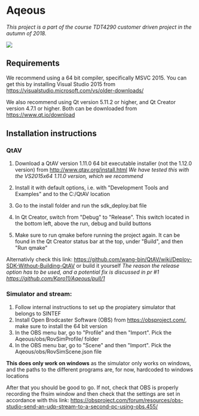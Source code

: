 # Aqeous
_This project is a part of the course TDT4290 customer driven project in the autumn of 2018._

![](https://user-images.githubusercontent.com/13204226/48592191-864dde00-e947-11e8-885e-9eef5c134502.gif)
## Requirements
We recommend using a 64 bit compiler, specifically MSVC 2015. You can get this by installing Visual Studio 2015 from https://visualstudio.microsoft.com/vs/older-downloads/

We also recommend using Qt version 5.11.2 or higher, and Qt Creator version 4.7.1 or higher. Both can be downloaded from https://www.qt.io/download

## Installation instructions

### QtAV 
1. Download a QtAV version 1.11.0 64 bit executable installer (not the 1.12.0 version) from http://www.qtav.org/install.html
_We have tested this with the VS2015x64 1.11.0 version, which we recommend_

2. Install it with default options, i.e. with "Development Tools and Examples" and to the C:/QtAV location

3. Go to the install folder and run the sdk_deploy.bat file

4. In Qt Creator, switch from "Debug" to "Release". This switch located in the bottom left, above the run, debug and build buttons

5. Make sure to run qmake before running the project again. It can be found in the Qt Creator status bar at the top, under "Build", and then "Run qmake"

Alternativly check this link: https://github.com/wang-bin/QtAV/wiki/Deploy-SDK-Without-Building-QtAV or build it yourself
_The reason the release option has to be used, and a potential fix is discussed in pr #1 https://github.com/Kpro11/Aqeous/pull/1_

### Simulator and stream:
1. Follow internal instructions to set up the propiatery simulator that belongs to SINTEF
2. Install Open Brodcaster Software (OBS) from https://obsproject.com/, make sure to install the 64 bit version
3. In the OBS menu bar, go to "Profile" and then "Import". Pick the Aqeous/obs/RovSimProfile/ folder
4. In the OBS menu bar, go to "Scene" and then "Import". Pick the Aqeous/obs/RovSimScene.json file

**This does only work on windows** as the simulator only works on windows, and the paths to the different programs are, for now, hardcoded to windows locations

After that you should be good to go. If not, check that OBS is properly recording the fhsim window and then check that the settings are set in accordance with this link:
https://obsproject.com/forum/resources/obs-studio-send-an-udp-stream-to-a-second-pc-using-obs.455/
